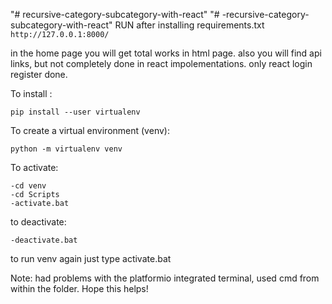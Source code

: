 "# recursive-category-subcategory-with-react" 
"# -recursive-category-subcategory-with-react" 
RUN after installing requirements.txt 
``` http://127.0.0.1:8000/ ```

in the home page you will get total works in html page.
also you will find api links, but not completely done in react impolementations. only react login register done.



To install :

```pip install --user virtualenv```

To create a virtual environment (venv):

```python -m virtualenv venv```

To activate:
```
-cd venv
-cd Scripts
-activate.bat
```

to deactivate:
```
-deactivate.bat
```

to run venv again just type activate.bat

Note: had problems with the platformio integrated terminal, used cmd from within the folder. Hope this helps!
